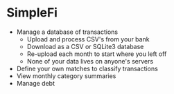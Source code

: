 # SimpleFi

- Manage a database of transactions
  - Upload and process CSV's from your bank
  - Download as a CSV or SQLite3 database
  - Re-upload each month to start where you left off
  - None of your data lives on anyone's servers
- Define your own matches to classify transactions
- View monthly category summaries
- Manage debt
